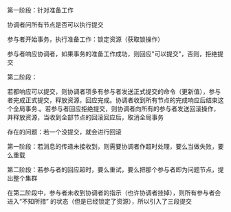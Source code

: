 第一阶段：针对准备工作

协调者问所有节点是否可以执行提交

参与者开始事务，执行准备工作：锁定资源（获取锁操作）

参与者响应协调者，如果事务的准备工作成功，则回应"可以提交"，否则，拒绝提交

第二阶段：

若都响应可以提交，则协调者项多有参与者发送正式提交的命令（更新值），参与者完成正式提交，释放资源，回应完成。协调者收到所有节点的完成响应后结束这个全局事务.。若参与者回应拒绝提交，则协调者向所有的参与者发送回滚操作，并释放资源，当收到全部节点的回滚回应后，取消全局事务

存在的问题：若一个没提交，就会进行回滚

第一阶段：若消息的传递未接收到，则需要协调者作超时处理，要么当做失败，要么重载

第二阶段：若参与者的回应超时，要么重试，要么把那个参与者即为问题节点，提出整个集群

在第二阶段中，参与者未收到协调者的指示（也许协调者挂掉），则所有参与者会进入“不知所措” 的状态（但是已经锁定了资源），所以引入了三段提交
